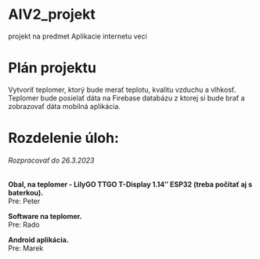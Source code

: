 # AIV2_projekt
projekt na predmet Aplikacie internetu veci

# Plán projektu
Vytvoriť teplomer, ktorý bude merať teplotu, kvalitu vzduchu a vlhkosť. Teplomer bude posielať dáta na Firebase databázu z ktorej si bude brať a zobrazovať dáta mobilná aplikácia.

# Rozdelenie úloh:

###### Rozpracovať do 26.3.2023

 **Obal, na teplomer - LilyGO TTGO T-Display 1.14″ ESP32 (treba počítať aj s baterkou).**\
 Pre: Peter

 **Software na teplomer.**\
 Pre: Rado

 **Android aplikácia.**\
 Pre: Marek

